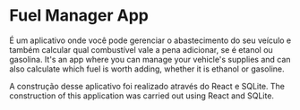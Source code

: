 # Fuel Manager App

É um aplicativo onde você pode gerenciar o abastecimento do seu veículo e também calcular qual combustível vale a pena adicionar, se é etanol ou gasolina.
It's an app where you can manage your vehicle's supplies and can also calculate which fuel is worth adding, whether it is ethanol or gasoline.

A construção desse aplicativo foi realizado através do React e SQLite.
The construction of this application was carried out using React and SQLite.
